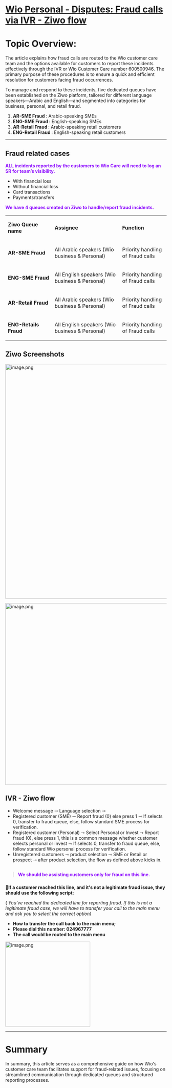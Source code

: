 # [Wio Personal - Disputes: Fraud calls via IVR - Ziwo flow ](https://app.getguru.com/card/c7M4qbzi/Wio-Personal-Disputes-Fraud-calls-via-IVR-Ziwo-flow-)

<h3 class="ghq-card-content__small-heading" data-ghq-card-content-type="SMALL_HEADING">
</h3>
<h1 class="ghq-card-content__large-heading" data-ghq-card-content-type="LARGE_HEADING">
 Topic Overview:
</h1>
<p class="ghq-card-content__paragraph" data-ghq-card-content-type="paragraph">
 The article explains how fraud calls are routed to the Wio customer care team and the options available for customers to report these incidents effectively through the IVR or Wio Customer Care number 600500946. The primary purpose of these procedures is to ensure a quick and efficient resolution for customers facing fraud occurrences.
</p>
<p class="ghq-card-content__paragraph" data-ghq-card-content-type="paragraph">
 To manage and respond to these incidents, five dedicated queues have been established on the Ziwo platform, tailored for different language speakers—Arabic and English—and segmented into categories for business, personal, and retail fraud.
</p>
<ol class="ghq-card-content__numbered-list" data-ghq-card-content-type="NUMBERED_LIST" start="1">
 <li class="ghq-card-content__numbered-list-item" data-ghq-card-content-type="NUMBERED_LIST_ITEM">
  <strong class="ghq-card-content__bold" data-ghq-card-content-type="BOLD">
   AR-SME Fraud
  </strong>
  : Arabic-speaking SMEs
 </li>
 <li class="ghq-card-content__numbered-list-item" data-ghq-card-content-type="NUMBERED_LIST_ITEM">
  <strong class="ghq-card-content__bold" data-ghq-card-content-type="BOLD">
   ENG-SME Fraud
  </strong>
  : English-speaking SMEs
 </li>
 <li class="ghq-card-content__numbered-list-item" data-ghq-card-content-type="NUMBERED_LIST_ITEM">
  <strong class="ghq-card-content__bold" data-ghq-card-content-type="BOLD">
   AR-Retail Fraud
  </strong>
  : Arabic-speaking retail customers
 </li>
 <li class="ghq-card-content__numbered-list-item" data-ghq-card-content-type="NUMBERED_LIST_ITEM">
  <strong class="ghq-card-content__bold" data-ghq-card-content-type="BOLD">
   ENG-Retail Fraud
  </strong>
  : English-speaking retail customers
 </li>
</ol>
<hr class="ghq-card-content__horizontal-rule" data-ghq-card-content-type="DIVIDER"/>
<h2 class="ghq-card-content__medium-heading" data-ghq-card-content-type="MEDIUM_HEADING">
 Fraud related cases
</h2>
<p class="ghq-card-content__paragraph ghq-is-empty" data-ghq-card-content-type="paragraph">
</p>
<p class="ghq-card-content__paragraph" data-ghq-card-content-type="paragraph">
 <strong class="ghq-card-content__bold" data-ghq-card-content-type="BOLD">
  <span class="ghq-card-content__text-color" data-ghq-card-content-type="TEXT_COLOR" style="color:#9013fe">
   ALL incidents reported by the customers to Wio Care will need to log an SR for team’s visibility.
  </span>
 </strong>
</p>
<ul class="ghq-card-content__bulleted-list" data-ghq-card-content-type="BULLETED_LIST">
 <li class="ghq-card-content__bulleted-list-item" data-ghq-card-content-type="BULLETED_LIST_ITEM">
  With financial loss
 </li>
 <li class="ghq-card-content__bulleted-list-item" data-ghq-card-content-type="BULLETED_LIST_ITEM">
  Without financial loss
 </li>
 <li class="ghq-card-content__bulleted-list-item" data-ghq-card-content-type="BULLETED_LIST_ITEM">
  Card transactions
 </li>
 <li class="ghq-card-content__bulleted-list-item" data-ghq-card-content-type="BULLETED_LIST_ITEM">
  Payments/transfers
 </li>
</ul>
<p class="ghq-card-content__paragraph ghq-is-empty" data-ghq-card-content-type="paragraph">
</p>
<p class="ghq-card-content__paragraph" data-ghq-card-content-type="paragraph">
 <strong class="ghq-card-content__bold" data-ghq-card-content-type="BOLD">
  <span class="ghq-card-content__text-color" data-ghq-card-content-type="TEXT_COLOR" style="color:#9013fe">
   We have 4 queues created on Ziwo to handle/report fraud incidents.
  </span>
 </strong>
</p>
<div class="ghq-card-content__table-responsive-wrapper">
 <div class="ghq-card-content__table-scroller">
  <table class="ghq-card-content__table" data-ghq-card-content-is-full-width="true" data-ghq-card-content-type="TABLE" data-ghq-table-column-widths="150,217.5,150" data-ghq-table-header="true">
   <colgroup>
    <col style="width:150px"/>
    <col style="width:217.5px"/>
    <col style="width:150px"/>
   </colgroup>
   <tbody class="ghq-card-content__table-body">
    <tr class="ghq-card-content__table-row" data-ghq-card-content-type="TABLE_ROW">
     <td class="ghq-card-content__table-cell" data-ghq-card-content-type="TABLE_CELL">
      <p class="ghq-card-content__paragraph" data-ghq-card-content-type="paragraph">
       <strong class="ghq-card-content__bold" data-ghq-card-content-type="BOLD">
        Ziwo Queue name
       </strong>
      </p>
     </td>
     <td class="ghq-card-content__table-cell" data-ghq-card-content-type="TABLE_CELL">
      <p class="ghq-card-content__paragraph" data-ghq-card-content-type="paragraph">
       <strong class="ghq-card-content__bold" data-ghq-card-content-type="BOLD">
        Assignee
       </strong>
      </p>
     </td>
     <td class="ghq-card-content__table-cell" data-ghq-card-content-type="TABLE_CELL">
      <p class="ghq-card-content__paragraph" data-ghq-card-content-type="paragraph">
       <strong class="ghq-card-content__bold" data-ghq-card-content-type="BOLD">
        Function
       </strong>
      </p>
     </td>
    </tr>
    <tr class="ghq-card-content__table-row" data-ghq-card-content-type="TABLE_ROW">
     <td class="ghq-card-content__table-cell" data-ghq-card-content-type="TABLE_CELL">
      <p class="ghq-card-content__paragraph" data-ghq-card-content-type="paragraph">
       <strong class="ghq-card-content__bold" data-ghq-card-content-type="BOLD">
        AR-SME Fraud
       </strong>
      </p>
     </td>
     <td class="ghq-card-content__table-cell" data-ghq-card-content-type="TABLE_CELL">
      <p class="ghq-card-content__paragraph" data-ghq-card-content-type="paragraph">
       All Arabic speakers (Wio business &amp; Personal)
      </p>
     </td>
     <td class="ghq-card-content__table-cell" data-ghq-card-content-type="TABLE_CELL">
      <p class="ghq-card-content__paragraph" data-ghq-card-content-type="paragraph">
       Priority handling of Fraud calls
      </p>
     </td>
    </tr>
    <tr class="ghq-card-content__table-row" data-ghq-card-content-type="TABLE_ROW">
     <td class="ghq-card-content__table-cell" data-ghq-card-content-type="TABLE_CELL">
      <p class="ghq-card-content__paragraph" data-ghq-card-content-type="paragraph">
       <strong class="ghq-card-content__bold" data-ghq-card-content-type="BOLD">
        ENG-SME Fraud
       </strong>
      </p>
     </td>
     <td class="ghq-card-content__table-cell" data-ghq-card-content-type="TABLE_CELL">
      <p class="ghq-card-content__paragraph" data-ghq-card-content-type="paragraph">
       All English speakers (Wio business &amp; Personal)
      </p>
     </td>
     <td class="ghq-card-content__table-cell" data-ghq-card-content-type="TABLE_CELL">
      <p class="ghq-card-content__paragraph" data-ghq-card-content-type="paragraph">
       Priority handling of Fraud calls
      </p>
     </td>
    </tr>
    <tr class="ghq-card-content__table-row" data-ghq-card-content-type="TABLE_ROW">
     <td class="ghq-card-content__table-cell" data-ghq-card-content-type="TABLE_CELL">
      <p class="ghq-card-content__paragraph" data-ghq-card-content-type="paragraph">
       <strong class="ghq-card-content__bold" data-ghq-card-content-type="BOLD">
        AR-Retail Fraud
       </strong>
      </p>
     </td>
     <td class="ghq-card-content__table-cell" data-ghq-card-content-type="TABLE_CELL">
      <p class="ghq-card-content__paragraph" data-ghq-card-content-type="paragraph">
       All Arabic speakers (Wio business &amp; Personal)
      </p>
     </td>
     <td class="ghq-card-content__table-cell" data-ghq-card-content-type="TABLE_CELL">
      <p class="ghq-card-content__paragraph" data-ghq-card-content-type="paragraph">
       Priority handling of Fraud calls
      </p>
     </td>
    </tr>
    <tr class="ghq-card-content__table-row" data-ghq-card-content-type="TABLE_ROW">
     <td class="ghq-card-content__table-cell" data-ghq-card-content-type="TABLE_CELL">
      <p class="ghq-card-content__paragraph" data-ghq-card-content-type="paragraph">
       <strong class="ghq-card-content__bold" data-ghq-card-content-type="BOLD">
        ENG-Retails Fraud
       </strong>
      </p>
     </td>
     <td class="ghq-card-content__table-cell" data-ghq-card-content-type="TABLE_CELL">
      <p class="ghq-card-content__paragraph" data-ghq-card-content-type="paragraph">
       All English speakers (Wio business &amp; Personal)
      </p>
     </td>
     <td class="ghq-card-content__table-cell" data-ghq-card-content-type="TABLE_CELL">
      <p class="ghq-card-content__paragraph" data-ghq-card-content-type="paragraph">
       Priority handling of Fraud calls
      </p>
     </td>
    </tr>
   </tbody>
  </table>
 </div>
</div>
<p class="ghq-card-content__paragraph ghq-is-empty" data-ghq-card-content-type="paragraph">
</p>
<h2 class="ghq-card-content__medium-heading" data-ghq-card-content-type="MEDIUM_HEADING">
 <strong class="ghq-card-content__bold" data-ghq-card-content-type="BOLD">
  Ziwo Screenshots
 </strong>
</h2>
<p class="ghq-card-content__paragraph ghq-is-empty" data-ghq-card-content-type="paragraph">
 <span class="ghq-card-content__image-container">
  <img alt="image.png" class="ghq-card-content__image" data-ghq-card-content-image-filename="image.png" data-ghq-card-content-type="IMAGE" src="/collections/WIO PERSONAL/resources/image.png" style="width:732px" width="732"/>
 </span>
</p>
<p class="ghq-card-content__paragraph ghq-is-empty align-center" data-ghq-card-content-type="paragraph" data-text-align="center">
 <span class="ghq-card-content__image-container">
  <img alt="image.png" class="ghq-card-content__image" data-ghq-card-content-image-filename="image.png" data-ghq-card-content-type="IMAGE" src="/collections/WIO PERSONAL/resources/image.png" style="width:567px" width="567"/>
 </span>
</p>
<h2 class="ghq-card-content__medium-heading" data-ghq-card-content-type="MEDIUM_HEADING">
</h2>
<h2 class="ghq-card-content__medium-heading" data-ghq-card-content-type="MEDIUM_HEADING">
 <strong class="ghq-card-content__bold" data-ghq-card-content-type="BOLD">
  IVR - Ziwo flow
 </strong>
</h2>
<ul class="ghq-card-content__bulleted-list" data-ghq-card-content-type="BULLETED_LIST">
 <li class="ghq-card-content__bulleted-list-item" data-ghq-card-content-type="BULLETED_LIST_ITEM">
  Welcome message ⇾ Language selection ⇾
 </li>
 <li class="ghq-card-content__bulleted-list-item" data-ghq-card-content-type="BULLETED_LIST_ITEM">
  Registered customer (SME) ⇾ Report fraud (0) else press 1 ⇾ If selects 0, transfer to fraud queue, else, follow standard SME process for verification.
 </li>
 <li class="ghq-card-content__bulleted-list-item" data-ghq-card-content-type="BULLETED_LIST_ITEM">
  Registered customer (Personal) ⇾ Select Personal or Invest ⇾ Report fraud (0), else press 1, this is a common message whether customer selects personal or invest ⇾ If selects 0, transfer to fraud queue, else, follow standard Wio personal process for verification.
 </li>
 <li class="ghq-card-content__bulleted-list-item" data-ghq-card-content-type="BULLETED_LIST_ITEM">
  Unregistered customers ⇾ product selection ⇾ SME or Retail or prospect ⇾ after product selection, the flow as defined above kicks in.
 </li>
</ul>
<h2 class="ghq-card-content__medium-heading" data-ghq-card-content-type="MEDIUM_HEADING">
</h2>
<blockquote class="ghq-card-content__block-quote" data-ghq-card-content-type="BLOCK_QUOTE">
 <strong class="ghq-card-content__bold" data-ghq-card-content-type="BOLD">
  <span class="ghq-card-content__text-color" data-ghq-card-content-type="TEXT_COLOR" style="color:#9013fe">
   We should be assisting customers only for fraud on this line.
  </span>
 </strong>
</blockquote>
<h3 class="ghq-card-content__small-heading" data-ghq-card-content-type="SMALL_HEADING">
</h3>
<p class="ghq-card-content__paragraph" data-ghq-card-content-type="paragraph">
 <strong class="ghq-card-content__bold" data-ghq-card-content-type="BOLD">
  📜If a customer reached this line, and it's not a legitimate fraud issue, they should use the following script:
 </strong>
</p>
<p class="ghq-card-content__paragraph" data-ghq-card-content-type="paragraph">
 (
 <em class="ghq-card-content__italic" data-ghq-card-content-type="ITALIC">
  You've reached the dedicated line for reporting fraud. If this is not a legitimate fraud case, we will have to transfer your call to the main menu and ask you to select the correct option)
 </em>
</p>
<ul class="ghq-card-content__bulleted-list" data-ghq-card-content-type="BULLETED_LIST">
 <li class="ghq-card-content__bulleted-list-item" data-ghq-card-content-type="BULLETED_LIST_ITEM">
  <strong class="ghq-card-content__bold" data-ghq-card-content-type="BOLD">
   How to transfer the call back to the main menu;
  </strong>
 </li>
 <li class="ghq-card-content__bulleted-list-item" data-ghq-card-content-type="BULLETED_LIST_ITEM">
  <strong class="ghq-card-content__bold" data-ghq-card-content-type="BOLD">
   Please dial this number: 024967777
  </strong>
 </li>
 <li class="ghq-card-content__bulleted-list-item" data-ghq-card-content-type="BULLETED_LIST_ITEM">
  <strong class="ghq-card-content__bold" data-ghq-card-content-type="BOLD">
   The call would be routed to the main menu
  </strong>
 </li>
</ul>
<p class="ghq-card-content__paragraph" data-ghq-card-content-type="paragraph">
 <span class="ghq-card-content__image-container">
  <img alt="image.png" class="ghq-card-content__image" data-ghq-card-content-image-filename="image.png" data-ghq-card-content-type="IMAGE" src="/collections/WIO PERSONAL/resources/image.png" style="width:265px" width="265"/>
 </span>
</p>
<hr class="ghq-card-content__horizontal-rule" data-ghq-card-content-type="DIVIDER"/>
<h1 class="ghq-card-content__large-heading" data-ghq-card-content-type="LARGE_HEADING">
 Summary
</h1>
<p class="ghq-card-content__paragraph" data-ghq-card-content-type="paragraph">
 In summary, this article serves as a comprehensive guide on how Wio's customer care team facilitates support for fraud-related issues, focusing on streamlined communication through dedicated queues and structured reporting processes.
</p>
<p class="ghq-card-content__paragraph ghq-is-empty" data-ghq-card-content-type="paragraph">
</p>
